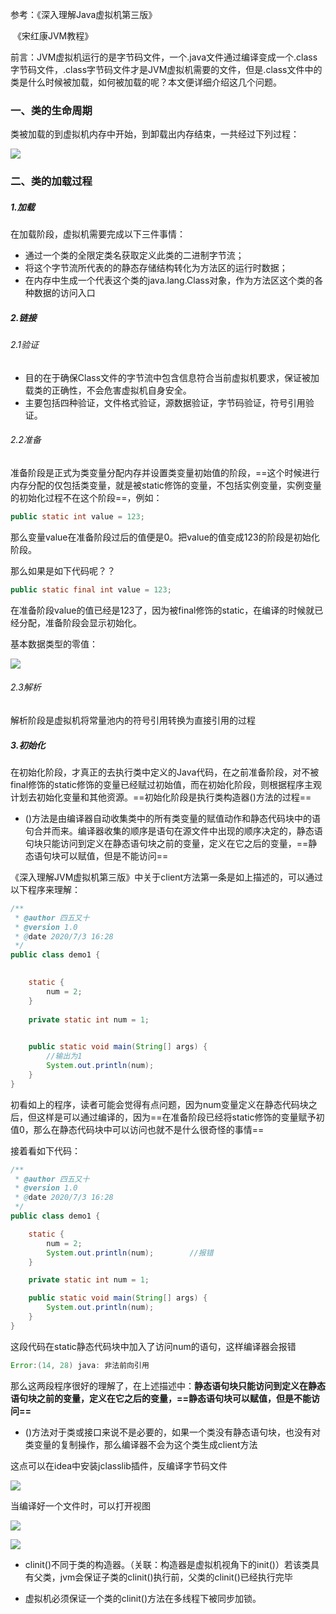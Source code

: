 参考：《深入理解Java虚拟机第三版》

​			《宋红康JVM教程》

前言：JVM虚拟机运行的是字节码文件，一个.java文件通过编译变成一个.class字节码文件，.class字节码文件才是JVM虚拟机需要的文件，但是.class文件中的类是什么时候被加载，如何被加载的呢？本文便详细介绍这几个问题。

### 一、类的生命周期

类被加载的到虚拟机内存中开始，到卸载出内存结束，一共经过下列过程：

![](http://cdn.noteblogs.cn/1.png)

### 二、类的加载过程

##### 1.加载

在加载阶段，虚拟机需要完成以下三件事情：

- 通过一个类的全限定类名获取定义此类的二进制字节流；
- 将这个字节流所代表的的静态存储结构转化为方法区的运行时数据；
- 在内存中生成一个代表这个类的java.lang.Class对象，作为方法区这个类的各种数据的访问入口

##### 2.链接

###### 2.1验证

* 目的在于确保Class文件的字节流中包含信息符合当前虚拟机要求，保证被加载类的正确性，不会危害虚拟机自身安全。
* 主要包括四种验证，文件格式验证，源数据验证，字节码验证，符号引用验证。

###### 2.2准备

准备阶段是正式为类变量分配内存并设置类变量初始值的阶段，==这个时候进行内存分配的仅包括类变量，就是被static修饰的变量，不包括实例变量，实例变量的初始化过程不在这个阶段==，例如：

```java
public static int value = 123;
```

那么变量value在准备阶段过后的值便是0。把value的值变成123的阶段是初始化阶段。

那么如果是如下代码呢？？

```java
public static final int value = 123;
```

在准备阶段value的值已经是123了，因为被final修饰的static，在编译的时候就已经分配，准备阶段会显示初始化。

基本数据类型的零值：

![](http://cdn.noteblogs.cn/2.png)

###### 2.3解析

解析阶段是虚拟机将常量池内的符号引用转换为直接引用的过程

##### 3.初始化

在初始化阶段，才真正的去执行类中定义的Java代码，在之前准备阶段，对不被final修饰的static修饰的变量已经赋过初始值，而在初始化阶段，则根据程序主观计划去初始化变量和其他资源。==初始化阶段是执行类构造器<client>()方法的过程==

- <client>()方法是由编译器自动收集类中的所有类变量的赋值动作和静态代码块中的语句合并而来。编译器收集的顺序是语句在源文件中出现的顺序决定的，静态语句块只能访问到定义在静态语句块之前的变量，定义在它之后的变量，==静态语句块可以赋值，但是不能访问==

《深入理解JVM虚拟机第三版》中关于client方法第一条是如上描述的，可以通过以下程序来理解：

```java
/**
 * @author 四五又十
 * @version 1.0
 * @date 2020/7/3 16:28
 */
public class demo1 {
   

    static {
        num = 2;
    }
 
    private static int num = 1;
   

    public static void main(String[] args) {
        //输出为1
        System.out.println(num);
    }
}

```

初看如上的程序，读者可能会觉得有点问题，因为num变量定义在静态代码块之后，但这样是可以通过编译的，因为==在准备阶段已经将static修饰的变量赋予初值0，那么在静态代码块中可以访问也就不是什么很奇怪的事情==

接着看如下代码：

```java
/**
 * @author 四五又十
 * @version 1.0
 * @date 2020/7/3 16:28
 */
public class demo1 {

    static {
        num = 2;
        System.out.println(num);		//报错
    }

    private static int num = 1;

    public static void main(String[] args) {
        System.out.println(num);
    }
}

```

这段代码在static静态代码块中加入了访问num的语句，这样编译器会报错

```java
Error:(14, 28) java: 非法前向引用
```

那么这两段程序很好的理解了，在上述描述中：**静态语句块只能访问到定义在静态语句块之前的变量，定义在它之后的变量，==静态语句块可以赋值，但是不能访问==**

- <client>()方法对于类或接口来说不是必要的，如果一个类没有静态语句块，也没有对类变量的复制操作，那么编译器不会为这个类生成client方法

这点可以在idea中安装jclasslib插件，反编译字节码文件

![](http://cdn.noteblogs.cn/3.png)

当编译好一个文件时，可以打开视图

![](http://cdn.noteblogs.cn/4.png)

![](http://cdn.noteblogs.cn/5.png)

- clinit()不同于类的构造器。（关联：构造器是虚拟机视角下的init()）若该类具有父类，jvm会保证子类的clinit()执行前，父类的clinit()已经执行完毕

- 虚拟机必须保证一个类的clinit()方法在多线程下被同步加锁。